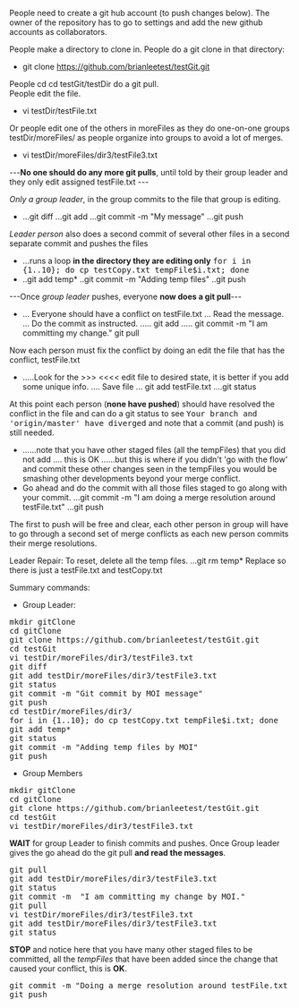 People need to create a git hub account (to push changes below).
The owner of the repository has to go to settings and add the new github accounts as collaborators. 

People make a directory to clone in.
People do a git clone in that directory:
+ git clone https://github.com/brianleetest/testGit.git

People cd cd testGit/testDir do a git pull.  
People edit the file. 
+ vi testDir/testFile.txt 

Or people edit one of the others in moreFiles as they do one-on-one groups testDir/moreFiles/
  as people organize into groups to avoid a lot of merges.
+ vi testDir/moreFiles/dir3/testFile3.txt 

---<b>No one should do any more git pulls</b>, until told by their group leader and they only edit assigned  testFile.txt ---

<em>Only a group leader</em>, in the group commits to the file that group is editing.
+ ...git diff
...git add
...git commit -m "My message"
...git push


<em>Leader person</em> also does a second commit of several other files in a second separate commit and pushes the files 
+ ...runs a loop <b>in the directory they are editing only</b>  <tt>for i in {1..10}; do cp testCopy.txt tempFile$i.txt; done </tt>
+ ..git add temp*
..git commit -m "Adding temp files"
..git push

---Once <em>group leader</em> pushes, everyone <b>now does a git pull</b>---
+ ... Everyone should have a conflict on testFile.txt
... Read the message.
... Do the commit as instructed.
..... git add
..... git commit -m  "I am committing my change."
git pull

Now each person must fix the conflict by doing an edit the file that has the conflict, testFile.txt
+ .....Look for the >>>  <<<<  edit file to desired state, it is better if you add some unique info.
.... Save file
... git add testFile.txt
....git status

At this point each person (<b>none have pushed</b>) should have resolved the conflict in the file and can do a git status to see <tt>Your branch and 'origin/master' have diverged</tt> and note that a commit (and push) is still needed.
+ ......note that you have other staged files (all the tempFiles) that you did not add .... this is OK
......but this is where if you didn't 'go with the flow' and commit these other changes seen in the tempFiles you would be smashing other developments beyond your merge conflict.
+ Go ahead and do the commit with all those files staged to go along with your commit.  ...git commit -m "I am doing a merge resolution around testFile.txt"
...git push

The first to push will be free and clear, each other person in group will have to go through
a second set of  merge conflicts as each new person commits their merge resolutions.


Leader Repair:  To reset, delete all the temp files.
...git rm temp* 
Replace so there is just a testFile.txt  and testCopy.txt


Summary commands:

+ Group Leader:
<pre>
mkdir gitClone
cd gitClone
git clone https://github.com/brianleetest/testGit.git
cd testGit
vi testDir/moreFiles/dir3/testFile3.txt
git diff
git add testDir/moreFiles/dir3/testFile3.txt
git status
git commit -m "Git commit by MOI message"
git push
cd testDir/moreFiles/dir3/
for i in {1..10}; do cp testCopy.txt tempFile$i.txt; done 
git add temp*
git status
git commit -m "Adding temp files by MOI"
git push
</pre>

+ Group Members
<pre>
mkdir gitClone
cd gitClone
git clone https://github.com/brianleetest/testGit.git
cd testGit
vi testDir/moreFiles/dir3/testFile3.txt
</pre>
<B>WAIT</B> for group Leader to finish commits and pushes.
Once Group leader gives the go ahead do the git pull <b>and read the messages</b>.
<pre>
git pull
git add testDir/moreFiles/dir3/testFile3.txt
git status
git commit -m  "I am committing my change by MOI."
git pull
vi testDir/moreFiles/dir3/testFile3.txt
git add testDir/moreFiles/dir3/testFile3.txt
git status
</pre>
<b>STOP</b> and notice here that you have many other staged files to be committed, all the <em>tempFiles</em> that have been added since the change that caused your conflict, this is <b>OK</b>.
<pre>
git commit -m "Doing a merge resolution around testFile.txt by MOI"
git push
</pre>
